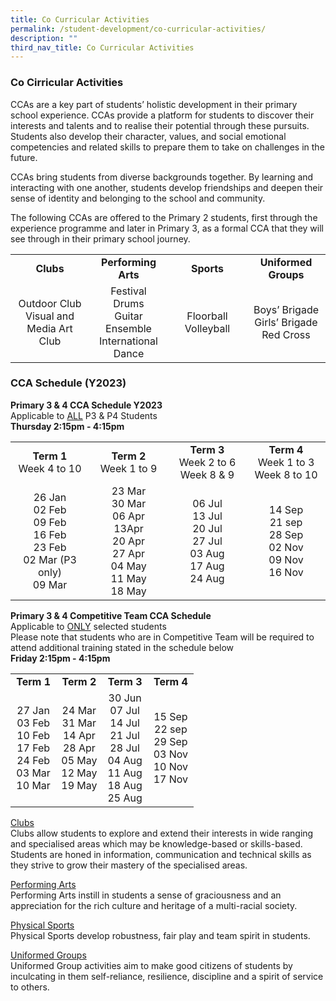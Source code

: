 ```yaml
---
title: Co Curricular Activities
permalink: /student-development/co-curricular-activities/
description: ""
third_nav_title: Co Curricular Activities
---
```

### Co Cirricular Activities
CCAs are a key part of students’ holistic development in their primary school experience. CCAs provide a platform for students to discover their interests and talents and to realise their potential through these pursuits. Students also develop their character, values, and social emotional competencies and related skills to prepare them to take on challenges in the future.

CCAs bring students from diverse backgrounds together. By learning and interacting with one another, students develop friendships and deepen their sense of identity and belonging to the school and community.
  
The following CCAs are offered to the Primary 2 students, first through the experience programme and later in Primary 3, as a formal CCA that they will see through in their primary school journey.

<table style="width:100%">
	<tbody><tr>
		<td width="25%" style="text-align: center"><b>Clubs</b></td>
		<td width="25%" style="text-align: center"><b>Performing Arts</b></td>
		<td width="25%" style="text-align: center"><b>Sports</b></td>
		<td width="25%" style="text-align: center"><b>Uniformed Groups</b></td>
	</tr>
	<tr>
		<td style="text-align: center">Outdoor Club<br>Visual and Media Art Club</td>
		<td style="text-align: center">Festival Drums<br>Guitar Ensemble<br>International Dance</td>
		<td style="text-align: center">Floorball<br>Volleyball</td>
		<td style="text-align: center">Boys’ Brigade<br>Girls’ Brigade<br>Red Cross</td>
	</tr>
</tbody></table>


### CCA Schedule (Y2023)
<b>Primary 3 &amp; 4 CCA Schedule Y2023</b><br>
Applicable to <u>ALL</u> P3 &amp; P4 Students<br>
<b>Thursday 2:15pm - 4:15pm</b>
<table>
	<tbody><tr>
		<td width="25%" style="text-align: center"><b>Term 1</b><br>Week 4 to 10</td>
		<td width="25%" style="text-align: center"><b>Term 2</b><br>Week 1 to 9</td>
		<td width="25%" style="text-align: center"><b>Term 3</b><br>Week 2 to 6<br>Week 8 &amp; 9</td>
		<td width="25%" style="text-align: center"><b>Term 4</b><br>Week 1 to 3<br>Week 8 to 10</td>
	</tr>
	<tr>
		<td style="text-align: center">26 Jan<br>02 Feb<br>09 Feb<br>16 Feb<br>23 Feb<br>02 Mar (P3 only)<br>09 Mar</td>
		<td style="text-align: center">23 Mar<br>30 Mar<br>06 Apr<br>13Apr<br>20 Apr<br>27 Apr<br>04 May<br>11 May<br>18 May</td>
		<td style="text-align: center">06 Jul<br>13 Jul<br>20 Jul<br>27 Jul<br>03 Aug<br>17 Aug<br>24 Aug</td>
		<td style="text-align: center">14 Sep<br>21 sep<br>28 Sep<br>02 Nov<br>09 Nov<br>16 Nov</td>
	</tr>
</tbody></table>

<b>Primary 3 &amp; 4 Competitive Team CCA Schedule</b><br>
Applicable to <u>ONLY</u> selected students<br>
Please note that students who are in Competitive Team will be required to attend additional training stated in the schedule below<br>
<b>Friday 2:15pm - 4:15pm</b>
<table>
	<tbody><tr>
		<td width="25%" style="text-align: center"><b>Term 1</b></td>
		<td width="25%" style="text-align: center"><b>Term 2</b></td>
		<td width="25%" style="text-align: center"><b>Term 3</b></td>
		<td width="25%" style="text-align: center"><b>Term 4</b></td>
	</tr>
	<tr>
		<td style="text-align: center">27 Jan<br>03 Feb<br>10 Feb<br>17 Feb<br>24 Feb<br>03 Mar<br>10 Mar</td>
		<td style="text-align: center">24 Mar<br>31 Mar<br>14 Apr<br>28 Apr<br>05 May<br>12 May<br>19 May</td>
		<td style="text-align: center">30 Jun<br>07 Jul<br>14 Jul<br>21 Jul<br>28 Jul<br>04 Aug<br>11 Aug<br>18 Aug<br>25 Aug</td>
		<td style="text-align: center">15 Sep<br>22 sep<br>29 Sep<br>03 Nov<br>10 Nov<br>17 Nov </td>
	</tr>
</tbody>
</table>

[Clubs](https://moe-valourpri-staging.netlify.app/student-development/co-curricular-activities/clubs) <br>
Clubs allow students to explore and extend their interests in wide ranging and specialised areas which may be knowledge-based or skills-based. Students are honed in information, communication and technical skills as they strive to grow their mastery of the specialised areas.

[Performing Arts](https://moe-valourpri-staging.netlify.app/student-development/co-curricular-activities/performing-arts) <br>
Performing Arts instill in students a sense of graciousness and an appreciation for the rich culture and heritage of a multi-racial society.

[Physical Sports](https://moe-valourpri-staging.netlify.app/student-development/co-curricular-activities/physical-sports) <br>
Physical Sports develop robustness, fair play and team spirit in students.

[Uniformed Groups](https://moe-valourpri-staging.netlify.app/student-development/co-curricular-activities/uniformed-groups) <br>
Uniformed Group activities aim to make good citizens of students by inculcating in them self-reliance, resilience, discipline and a spirit of service to others.